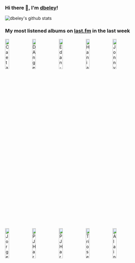 ### Hi there 👋, I'm [dbeley](https://dbeley.ovh/en)!

![dbeley's github stats](https://github-readme-stats.vercel.app/api?username=dbeley)

### My most listened albums on [last.fm](https://www.last.fm/user/d_beley) in the last week

[<img src='https://lastfm.freetls.fastly.net/i/u/300x300/1d3c037ee612e64176fd815a7e119f9c.jpg' width='16%' height='16%' alt='Caetano Veloso - Jóia'>](https://www.last.fm/music/caetano%2bveloso/j%25c3%25b3ia)&nbsp;
[<img src='https://lastfm.freetls.fastly.net/i/u/300x300/1c4f0e845e994b82cbdbcad0eb8cc4a6.png' width='16%' height='16%' alt='DAngelo - Voodoo'>](https://www.last.fm/music/d%2527angelo/voodoo)&nbsp;
[<img src='https://lastfm.freetls.fastly.net/i/u/300x300/77f0b11de4054f2dbd54518764dd91b6.png' width='16%' height='16%' alt='Edan - Beauty and the Beat'>](https://www.last.fm/music/edan/beauty%2band%2bthe%2bbeat)&nbsp;
[<img src='https://lastfm.freetls.fastly.net/i/u/300x300/15de59aabf8613156cd34f403a8dd621.jpg' width='16%' height='16%' alt='Hania Rani - Home'>](https://www.last.fm/music/hania%2brani/home)&nbsp;
[<img src='https://lastfm.freetls.fastly.net/i/u/300x300/75fd8ce5a9ac4d469da56d345c767a5b.png' width='16%' height='16%' alt='Jonny Greenwood - There Will Be Blood'>](https://www.last.fm/music/jonny%2bgreenwood/there%2bwill%2bbe%2bblood)&nbsp;
<br>
[<img src='https://lastfm.freetls.fastly.net/i/u/300x300/aac036c27488a38e5d27eee86bab88c5.jpg' width='16%' height='16%' alt='Jorge Ben Jor - A Tábua de Esmeralda'>](https://www.last.fm/music/jorge%2bben%2bjor/a%2bt%25c3%25a1bua%2bde%2besmeralda)&nbsp;
[<img src='https://lastfm.freetls.fastly.net/i/u/300x300/81da75b4b7754a6dcab7c01513d5edf0.jpg' width='16%' height='16%' alt='PJ Harvey - Is This Desire?'>](https://www.last.fm/music/pj%2bharvey/is%2bthis%2bdesire%253f)&nbsp;
[<img src='https://lastfm.freetls.fastly.net/i/u/300x300/6bc1781107a6ff90158c0ab222188b0d.jpg' width='16%' height='16%' alt='PJ Harvey - Stories From the City, Stories From the Sea'>](https://www.last.fm/music/pj%2bharvey/stories%2bfrom%2bthe%2bcity%252c%2bstories%2bfrom%2bthe%2bsea)&nbsp;
[<img src='https://lastfm.freetls.fastly.net/i/u/300x300/400dc3c0fe064e739424f2f1bf95561b.jpg' width='16%' height='16%' alt='Triosence - Turning Points'>](https://www.last.fm/music/triosence/turning%2bpoints)&nbsp;
[<img src='https://lastfm.freetls.fastly.net/i/u/300x300/92d090fd37cb4710939f6909397c844e.png' width='16%' height='16%' alt='Alain Bashung - Fantaisie Militaire'>](https://www.last.fm/music/alain%2bbashung/fantaisie%2bmilitaire)&nbsp;
<br>
